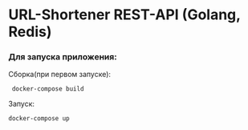 # URL-Shortener REST-API (Golang, Redis) 
### Для запуска приложения:

Сборка(при первом запуске):
```
 docker-compose build 
```
Запуск:
```
docker-compose up 
```